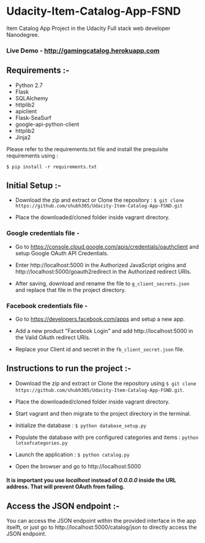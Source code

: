 # Udacity-Item-Catalog-App-FSND
Item Catalog App Project in the Udacity Full stack web developer Nanodegree.

### Live Demo - http://gamingcatalog.herokuapp.com

## Requirements :-

* Python 2.7
* Flask
* SQLAlchemy
* httplib2
* apiclient
* Flask-SeaSurf
* google-api-python-client
* httplib2
* Jinja2

Please refer to the requirements.txt file and install the prequisite requirements using :
```
$ pip install -r requirements.txt
```

## Initial Setup :-

* Download the zip and extract or Clone the repository : ```$ git clone https://github.com/shubh305/Udacity-Item-Catalog-App-FSND.git```

* Place the downloaded/cloned folder inside vagrant directory.

### Google credentials file - 

* Go to https://console.cloud.google.com/apis/credentials/oauthclient and setup Google OAuth API Credentials. 

* Enter http://localhost:5000 in the Authorized JavaScript origins and http://localhost:5000/goauth2redirect in the Authorized redirect URIs.

* After saving, download and rename the file to ```g_client_secrets.json``` and replace that file in the project directory.

### Facebook credentials file -
 
* Go to https://developers.facebook.com/apps and setup a new app.

* Add a new product "Facebook Login" and add http://localhost:5000 in the Valid OAuth redirect URIs.

* Replace your Client id and secret in the ```fb_client_secret.json``` file.

## Instructions to run the project :-

* Download the zip and extract or Clone the repository using ```$ git clone https://github.com/shubh305/Udacity-Item-Catalog-App-FSND.git```.

* Place the downloaded/cloned folder inside vagrant directory.

* Start vagrant and then migrate to the project directory in the terminal.

* Initialize the database : ```$ python database_setup.py```

* Populate the database with pre configured categories and items : ```python lotsofcategories.py```

* Launch the application : ```$ python catalog.py```

* Open the browser and go to http://localhost:5000

#### It is important you use *localhost* instead of *0.0.0.0* inside the URL address. That will prevent OAuth from failing.

## Access the JSON endpoint :-

You can access the JSON endpoint within the provided interface in the app itselft, or just go to http://localhost:5000/catalog/json to directly access the JSON endpoint.
